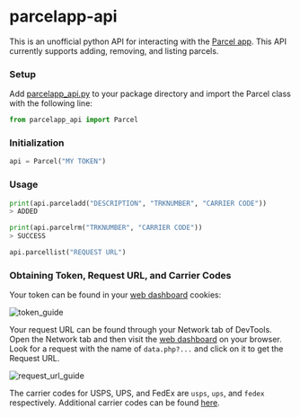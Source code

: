 # parcelapp-api

This is an unofficial python API for interacting with the [Parcel app](https://parcelapp.net/). This API currently supports adding, removing, and listing parcels.

### Setup

Add [parcelapp_api.py](https://raw.githubusercontent.com/rynlu/parcelapp-api/main/parcelapp_api.py) to your package directory and import the Parcel class with the following line:

```python
from parcelapp_api import Parcel
```

### Initialization
```python
api = Parcel("MY TOKEN")
```

### Usage
```python
print(api.parceladd("DESCRIPTION", "TRKNUMBER", "CARRIER CODE"))
> ADDED
```

```python
print(api.parcelrm("TRKNUMBER", "CARRIER CODE"))
> SUCCESS
```

```python
api.parcellist("REQUEST URL")
```

### Obtaining Token, Request URL, and Carrier Codes 
Your token can be found in your [web dashboard](https://web.parcelapp.net/) cookies:

![token_guide](https://cdn.discordapp.com/attachments/480736870540771329/790386685787504690/unknown.png)

Your request URL can be found through your Network tab of DevTools. Open the Network tab and then visit the [web dashboard](https://web.parcelapp.net/) on your browser. Look for a request with the name of `data.php?...` and click on it to get the Request URL. 

![request_url_guide](https://media.discordapp.net/attachments/480736870540771329/792793847712972840/unknown.png)

The carrier codes for USPS, UPS, and FedEx are `usps`, `ups`, and `fedex` respectively. Additional carrier codes can be found [here](https://ryanlau.dev/carriercodes).
